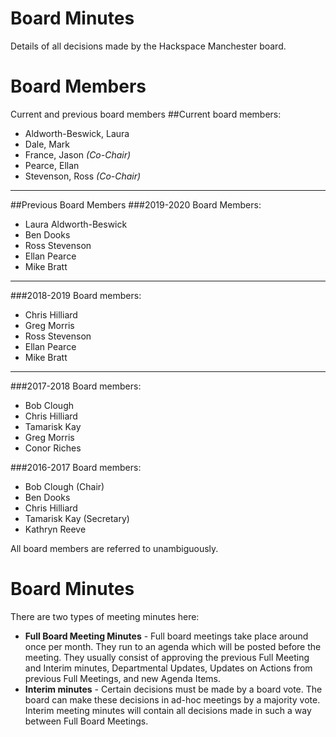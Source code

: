 # Board Minutes
Details of all decisions made by the Hackspace Manchester board.

# Board Members
Current and previous board members
##Current board members:
- Aldworth-Beswick, Laura
- Dale, Mark
- France, Jason *(Co-Chair)*
- Pearce, Ellan
- Stevenson, Ross *(Co-Chair)*
---
##Previous Board Members
###2019-2020 Board Members:
- Laura Aldworth-Beswick
- Ben Dooks
- Ross Stevenson
- Ellan Pearce
- Mike Bratt
---
###2018-2019 Board members:
- Chris Hilliard
- Greg Morris
- Ross Stevenson
- Ellan Pearce
- Mike Bratt
---
###2017-2018 Board members:
- Bob Clough
- Chris Hilliard
- Tamarisk Kay
- Greg Morris
- Conor Riches

###2016-2017 Board members:
- Bob Clough (Chair)
- Ben Dooks
- Chris Hilliard
- Tamarisk Kay (Secretary)
- Kathryn Reeve

All board members are referred to unambiguously.

Board Minutes
=============

There are two types of meeting minutes here:
* **Full Board Meeting Minutes** - Full board meetings take place around once per month.  They run to an agenda which will be posted before the meeting.  They usually consist of approving the previous Full Meeting and Interim minutes, Departmental Updates, Updates on Actions from previous Full Meetings, and new Agenda Items.
* **Interim minutes** - Certain decisions must be made by a board vote. The board can make these decisions in ad-hoc meetings by a majority vote.  Interim meeting minutes will contain all decisions made in such a way between Full Board Meetings.  
